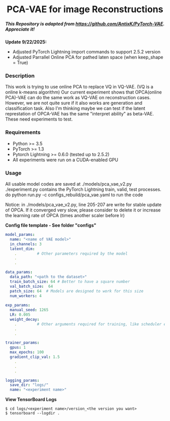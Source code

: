 <h1 align="center">
  <b>PCA-VAE for image Reconstructions</b><br>
</h1>

##### This Repository is adapted from https://github.com/AntixK/PyTorch-VAE. Appreciate it!

**Update 9/22/2025:** 
- Adjusted PyTorch Lightning import commands to support 2.5.2 version
- Adjusted Parrallel Online PCA for pathed laten space (when keep_shape = True)

### Description
This work is trying to use online PCA to replace VQ in VQ-VAE. (VQ is a online k-means algorithm) 
Our current experiment shows that OPCA(online PCA)-VAE  can do the same work as VQ-VAE on reconstruction cases. However, we are not quite sure if it also works are generation and classification task. Also I'm thinking maybe we can test if the latent represtation of OPCA-VAE has the same "interpret ability" as beta-VAE. These need experiments to test.

### Requirements
- Python >= 3.5
- PyTorch >= 1.3
- Pytorch Lightning >= 0.6.0 (tested up to 2.5.2)
- All experiments were run on a CUDA-enabled GPU

### Usage
All usable model codes are saved at ./models/pca_vae_v2.py
./experiment.py contains the PyTorch Lightning train, valid, test processes.
do
python run.py -c configs_rebuild/pca_vae.yaml 
to run the code

Notice: in ./models/pca_vae_v2.py, line 205-207 are write for stable update of OPCA. If it converged very slow, please consider to delete it or increase the learning rate of OPCA (times another scaler before lr)

**Config file template - See folder "configs"**

```yaml
model_params:
  name: "<name of VAE model>"
  in_channels: 3
  latent_dim: 
    .         # Other parameters required by the model
    .
    .

data_params:
  data_path: "<path to the dataset>"
  train_batch_size: 64 # Better to have a square number
  val_batch_size:  64
  patch_size: 64  # Models are designed to work for this size
  num_workers: 4
  
exp_params:
  manual_seed: 1265
  LR: 0.005
  weight_decay:
    .         # Other arguments required for training, like scheduler etc.
    .
    .

trainer_params:
  gpus: 1         
  max_epochs: 100
  gradient_clip_val: 1.5
    .
    .
    .

logging_params:
  save_dir: "logs/"
  name: "<experiment name>"
```

**View TensorBoard Logs**
```
$ cd logs/<experiment name>/version_<the version you want>
$ tensorboard --logdir .
```


